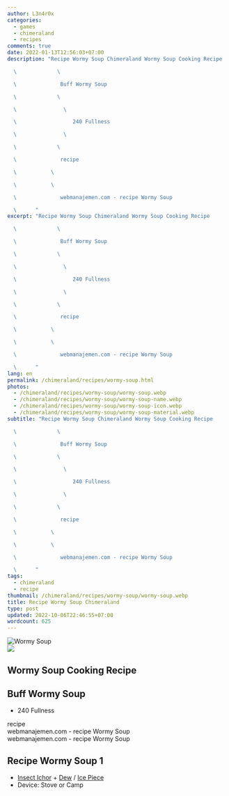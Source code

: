 ```yaml
---
author: L3n4r0x
categories:
  - games
  - chimeraland
  - recipes
comments: true
date: 2022-01-13T12:56:03+07:00
description: "Recipe Wormy Soup Chimeraland Wormy Soup Cooking Recipe

  \             \ 

  \              Buff Wormy Soup

  \             \ 

  \               \ 

  \                  240 Fullness

  \               \ 

  \             \ 

  \              recipe

  \           \ 

  \           \ 

  \              webmanajemen.com - recipe Wormy Soup

  \      "
excerpt: "Recipe Wormy Soup Chimeraland Wormy Soup Cooking Recipe

  \             \ 

  \              Buff Wormy Soup

  \             \ 

  \               \ 

  \                  240 Fullness

  \               \ 

  \             \ 

  \              recipe

  \           \ 

  \           \ 

  \              webmanajemen.com - recipe Wormy Soup

  \      "
lang: en
permalink: /chimeraland/recipes/wormy-soup.html
photos:
  - /chimeraland/recipes/wormy-soup/wormy-soup.webp
  - /chimeraland/recipes/wormy-soup/wormy-soup-name.webp
  - /chimeraland/recipes/wormy-soup/wormy-soup-icon.webp
  - /chimeraland/recipes/wormy-soup/wormy-soup-material.webp
subtitle: "Recipe Wormy Soup Chimeraland Wormy Soup Cooking Recipe

  \             \ 

  \              Buff Wormy Soup

  \             \ 

  \               \ 

  \                  240 Fullness

  \               \ 

  \             \ 

  \              recipe

  \           \ 

  \           \ 

  \              webmanajemen.com - recipe Wormy Soup

  \      "
tags:
  - chimeraland
  - recipe
thumbnail: /chimeraland/recipes/wormy-soup/wormy-soup.webp
title: Recipe Wormy Soup Chimeraland
type: post
updated: 2022-10-06T22:46:55+07:00
wordcount: 625
---
```


<link
  rel="stylesheet"
  href="https://rawcdn.githack.com/dimaslanjaka/Web-Manajemen/870a349/css/bootstrap-5-3-0-alpha3-wrapper.css"
/>
<section id="bootstrap-wrapper">
  <div data-bs-theme="dark">
    <div class="card mb-2">
      <div class="card-body">
        <div class="row g-0">
          <div class="col-sm-4 position-relative mb-2">
            <img
              src="https://www.webmanajemen.com/chimeraland/recipes/wormy-soup/wormy-soup-material.webp"
              class="card-img fit-cover w-100 h-100"
              alt="Wormy Soup"
              data-fancybox="true"
            />
          </div>
          <div class="col-sm-8 mb-2">
            <div class="card-body">
              <div class="d-flex flex-row align-items-center mb-3">
                <img
                  class="d-inline-block me-2"
                  src="https://www.webmanajemen.com/chimeraland/recipes/wormy-soup/wormy-soup-icon.webp"
                  width="auto"
                  height="auto"
                  style="vertical-align: middle"
                />
                <h2 class="fs-5">Wormy Soup Cooking Recipe</h2>
              </div>
              <h2 class="card-title fs-5">Buff Wormy Soup</h2>
              <div class="card-text">
                <ul>
                  <li>240 Fullness</li>
                </ul>
              </div>
              <span class="badge rounded-pill">recipe</span>
            </div>
            <div class="card-footer text-end text-muted mt-auto">
              webmanajemen.com - recipe Wormy Soup
            </div>
          </div>
        </div>
      </div>
      <div class="card-footer text-end text-muted">
        webmanajemen.com - recipe Wormy Soup
      </div>
    </div>
    <div class="row mb-2">
      <div class="col-12 col-lg-6 recipe-item mb-2">
        <div class="card">
          <div class="card-body">
            <h2 class="card-title fs-5">Recipe Wormy Soup 1</h2>
            <div class="card-text">
              <ul>
                <li>
                  <a
                    class="text-decoration-none text-primary"
                    href="/chimeraland/materials/insect-ichor.html"
                    >Insect Ichor</a
                  ><span> + </span
                  ><a
                    class="text-decoration-none text-primary"
                    href="/chimeraland/materials/dew.html"
                    >Dew</a
                  ><span> / </span
                  ><a
                    class="text-decoration-none text-primary"
                    href="/chimeraland/materials/ice-piece.html"
                    >Ice Piece</a
                  >
                </li>
                <li>Device: Stove or Camp</li>
              </ul>
            </div>
          </div>
        </div>
      </div>
    </div>
  </div>
</section>